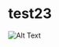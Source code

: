 # test23
![Alt Text](https://scontent-gru2-2.xx.fbcdn.net/v/t1.0-9/71839767_2318325621598750_7922520910702051328_n.jpg?_nc_cat=105&_nc_eui2=AeG6oKZXWruZBouqJjT5IVQ8fgSZZ6I2fcJxoWw8g9_MofCqXcIGtTqGRFgbRFPU_BhcfQzNTboi5jbZigKRIeQXBR9RHYnM6fDzhMkpnxOFnA&_nc_oc=AQnjWGrzW0LSa4vDnD0xX0ZrDoRbbdk7bARCCb8AY7_fSljegdMHIbGAk2UOHTFom1w&_nc_ht=scontent-gru2-2.xx&oh=4310533f77125ead6012222c19ae182c&oe=5E29A246)
